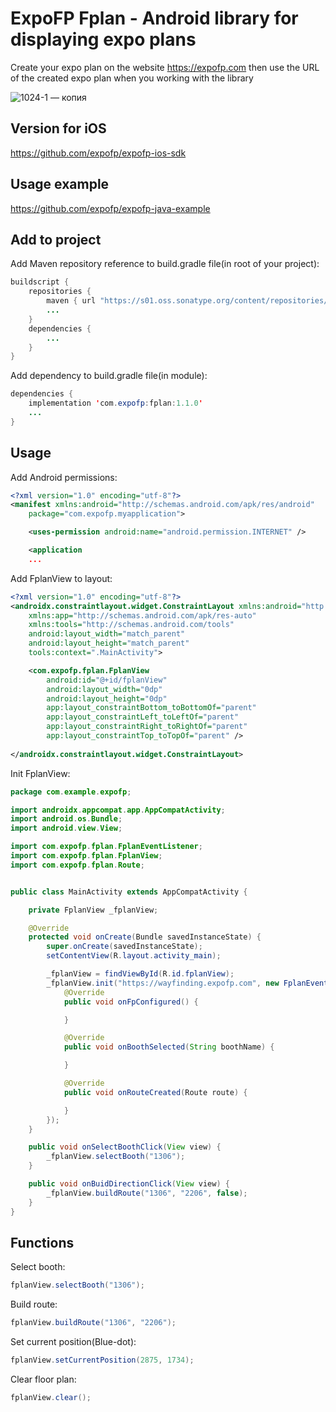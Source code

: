 # ExpoFP Fplan - Android library for displaying expo plans

Create your expo plan on the website https://expofp.com then use the URL of the created expo plan when you working with the library

![1024-1 — копия](https://user-images.githubusercontent.com/60826376/146822762-66188b40-54f4-49dd-9479-9166d8aec672.jpeg)

## Version for iOS

https://github.com/expofp/expofp-ios-sdk

## Usage example

https://github.com/expofp/expofp-java-example

## Add to project

Add Maven repository reference to build.gradle file(in root of your project):

```java
buildscript {
    repositories {
        maven { url "https://s01.oss.sonatype.org/content/repositories/releases" }
        ...
    }
    dependencies {
        ...
    }
}
```

Add dependency to build.gradle file(in module):

```java
dependencies {
    implementation 'com.expofp:fplan:1.1.0'
    ... 
}
```

## Usage

Add Android permissions:

```xml
<?xml version="1.0" encoding="utf-8"?>
<manifest xmlns:android="http://schemas.android.com/apk/res/android"
    package="com.expofp.myapplication">

    <uses-permission android:name="android.permission.INTERNET" />

    <application
    ...
```

Add FplanView to layout:

```xml
<?xml version="1.0" encoding="utf-8"?>
<androidx.constraintlayout.widget.ConstraintLayout xmlns:android="http://schemas.android.com/apk/res/android"
    xmlns:app="http://schemas.android.com/apk/res-auto"
    xmlns:tools="http://schemas.android.com/tools"
    android:layout_width="match_parent"
    android:layout_height="match_parent"
    tools:context=".MainActivity">

    <com.expofp.fplan.FplanView
        android:id="@+id/fplanView"
        android:layout_width="0dp"
        android:layout_height="0dp"
        app:layout_constraintBottom_toBottomOf="parent"
        app:layout_constraintLeft_toLeftOf="parent"
        app:layout_constraintRight_toRightOf="parent"
        app:layout_constraintTop_toTopOf="parent" />
  
</androidx.constraintlayout.widget.ConstraintLayout>
```

Init FplanView:

```java
package com.example.expofp;

import androidx.appcompat.app.AppCompatActivity;
import android.os.Bundle;
import android.view.View;

import com.expofp.fplan.FplanEventListener;
import com.expofp.fplan.FplanView;
import com.expofp.fplan.Route;


public class MainActivity extends AppCompatActivity {

    private FplanView _fplanView;

    @Override
    protected void onCreate(Bundle savedInstanceState) {
        super.onCreate(savedInstanceState);
        setContentView(R.layout.activity_main);

        _fplanView = findViewById(R.id.fplanView);
        _fplanView.init("https://wayfinding.expofp.com", new FplanEventListener() {
            @Override
            public void onFpConfigured() {

            }

            @Override
            public void onBoothSelected(String boothName) {

            }

            @Override
            public void onRouteCreated(Route route) {

            }
        });
    }

    public void onSelectBoothClick(View view) {
        _fplanView.selectBooth("1306");
    }

    public void onBuidDirectionClick(View view) {
        _fplanView.buildRoute("1306", "2206", false);
    }
}
```

## Functions

Select booth:

```java
fplanView.selectBooth("1306");
```

Build route:

```java
fplanView.buildRoute("1306", "2206");
```

Set current position(Blue-dot):

```java
fplanView.setCurrentPosition(2875, 1734);
```

Clear floor plan:

```java
fplanView.clear();
```
